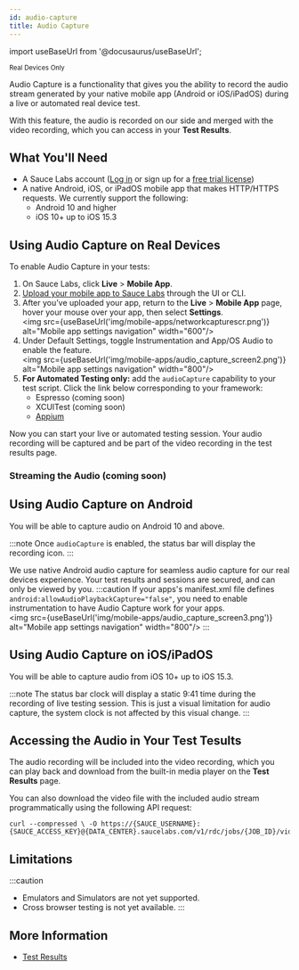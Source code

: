 ```yaml
---
id: audio-capture
title: Audio Capture
---
```

import useBaseUrl from '@docusaurus/useBaseUrl';

<p><small><span className="sauceDBlue">Real Devices Only</span></small></p>


Audio Capture is a functionality that gives you the ability to record the audio stream generated by your native mobile app (Android or iOS/iPadOS) during a live or automated real device test. 

With this feature, the audio is recorded on our side and merged with the video recording, which you can access in your **Test Results**.

## What You'll Need

* A Sauce Labs account ([Log in](https://accounts.saucelabs.com/am/XUI/#login/) or sign up for a [free trial license](https://saucelabs.com/sign-up))
* A native Android, iOS, or iPadOS mobile app that makes HTTP/HTTPS requests. We currently support the following:
  * Android 10 and higher
  * iOS 10+ up to iOS 15.3


## Using Audio Capture on Real Devices

To enable Audio Capture in your tests: 
 
1. On Sauce Labs, click **Live** > **Mobile App**.
2. [Upload your mobile app to Sauce Labs](/mobile-apps/app-storage) through the UI or CLI.
3. After you’ve uploaded your app, return to the **Live** > **Mobile App** page, hover your mouse over your app, then select **Settings**. <br/><img src={useBaseUrl('img/mobile-apps/networkcapturescr.png')} alt="Mobile app settings navigation" width="600"/>
4. Under Default Settings, toggle Instrumentation and App/OS Audio to enable the feature. <br/><img src={useBaseUrl('img/mobile-apps/audio_capture_screen2.png')} alt="Mobile app settings navigation" width="800"/>
5. **For Automated Testing only:** add the `audioCapture` capability to your test script. Click the link below corresponding to your framework:
   * Espresso (coming soon)
   * XCUITest (coming soon)
   * [Appium](/dev/test-configuration-options/#audiocapture)
  
Now you can start your live or automated testing session. Your audio recording will be captured and be part of the video recording in the test results page.



### Streaming the Audio (coming soon)

## Using Audio Capture on Android

You will be able to capture audio on Android 10 and above.

:::note
Once `audioCapture` is enabled, the status bar will display the recording icon.
:::

We use native Android audio capture for seamless audio capture for our real devices experience. Your test results and sessions are secured, and can only be viewed by you.
:::caution
If your apps's manifest.xml file defines `android:allowAudioPlaybackCapture="false"`, you need to enable instrumentation to have Audio Capture work for your apps. 
<br/><img src={useBaseUrl('img/mobile-apps/audio_capture_screen3.png')} alt="Mobile app settings navigation" width="800"/>
:::


## Using Audio Capture on iOS/iPadOS

You will be able to capture audio from iOS 10+ up to iOS 15.3. 

:::note
The status bar clock will display a static 9:41 time during the recording of live testing session. This is just a visual limitation for audio capture, the system clock is not affected by this visual change. 
:::

## Accessing the Audio in Your Test Tesults

The audio recording will be included into the video recording, which you can play back and download from the built-in media player on the **Test Results** page. 

You can also download the video file with the included audio stream programmatically using the following API request: 

```
curl --compressed \ -O https://{SAUCE_USERNAME}:{SAUCE_ACCESS_KEY}@{DATA_CENTER}.saucelabs.com/v1/rdc/jobs/{JOB_ID}/video.mp4
```


## Limitations

:::caution
* Emulators and Simulators are not yet supported. 
* Cross browser testing is not yet available. 
:::

## More Information

* [Test Results](/test-results/)
